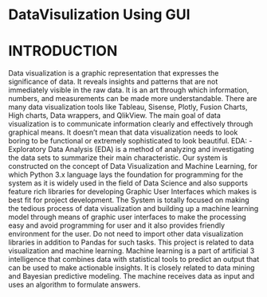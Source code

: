 # DataVisulization Using GUI

# INTRODUCTION

 Data visualization is a graphic representation that expresses the significance of data. It reveals insights 
and patterns that are not immediately visible in the raw data. It is an art through which information, 
numbers, and measurements can be made more understandable. There are many data visualization tools 
like Tableau, Sisense, Plotly, Fusion Charts, High charts, Data wrappers, and QlikView.
 The main goal of data visualization is to communicate information clearly and effectively through 
graphical means. It doesn’t mean that data visualization needs to look boring to be functional or 
extremely sophisticated to look beautiful. EDA: -Exploratory Data Analysis (EDA) is a method of 
analyzing and investigating the data sets to summarize their main characteristic.
 Our system is constructed on the concept of Data Visualization and Machine Learning, for which 
Python 3.x language lays the foundation for programming for the system as it is widely used in the field 
of Data Science and also supports feature rich libraries for developing Graphic User Interfaces which 
makes is best fit for project development. The System is totally focused on making the tedious process 
of data visualization and building up a machine learning model through means of graphic user interfaces 
to make the processing easy and avoid programming for user and it also provides friendly environment 
for the user.
 Do not need to import other data visualization libraries in addition to Pandas for such tasks. This 
project is related to data visualization and machine learning. Machine learning is a part of artificial 3 
intelligence that combines data with statistical tools to predict an output that can be used to make 
actionable insights. It is closely related to data mining and Bayesian predictive modeling. The machine 
receives data as input and uses an algorithm to formulate answers.
